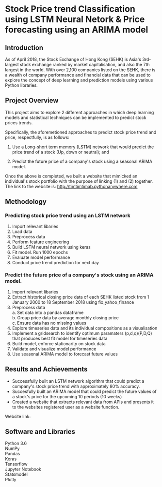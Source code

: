 # Stock Price trend Classification using LSTM Neural Netork & Price forecasting using an ARIMA model

## Introduction

As of April 2018, the Stock Exchange of Hong Kong (SEHK) is Asia's 3rd-largest stock exchange ranked by market capitalisation, 
and also the 7th largest in the world. 
With over 2,100 companies listed on the SEHK, there is a wealth of company performance and financial data that can
be used to explore the concept of deep learning and prediction models using various Python libraries.


## Project Overview

This project aims to explore 2 different approaches in which deep learning models and statistical techniques can be
implemented to predict stock prices trends. 

Specifically, the aforemetioned approaches to predict stock price trend and price, respectfully, is as follows:

1. Use a Long-short term memory (LSTM) network that would predict the price trend of a stock (Up, down or neutral); and

2. Predict the future price of a company's stock using a seasonal ARIMA model.

Once the above is completed, we built a website that mimicked an individual's stock portfolio with the purpose of linking (1) and (2) together. The link to the website is: http://timtimtimab.pythonanywhere.com


## Methodology

### Predicting stock price trend using an LSTM network

1. Import relevant libaries  
2. Load data
3. Preprocess data  
4. Perform feature engineering  
5. Build LSTM neural network using keras    
6. Fit model. Run 1000 epochs
7. Evaluate model performance
8. Conduct price trend prediction for next day

### Predict the future price of a company's stock using an ARIMA model.

1. Import relevant libaries
2. Extract historical closing price data of each SEHK listed stock from 1 January 2000 to 18 September 2018 using fix_yahoo_finance
3. Preprocess data    
    a. Set data into a pandas dataframe  
    b. Group price data by average monthly closing price  
    c. Ensure data has no missing values  
4. Explore timeseries data and its individual compositions as a visualisation 
5. Implement a gridsearch to identify optimum paramaters (p,d,q)(P,D,Q) that produces best fit model for timeseries data  
6. Build model, enforce stationarity on stock data     
7. Validate and visualize model performance   
8. Use seasonal ARIMA model to forecast future values 

## Results and Achievements

* Successfully built an LSTM network algorithm that could predict a company's stock price trend with approximately 80% accuracy.
* Succesfully built an ARIMA model that could predict the future values of a stock's price for the upcoming 10 periods (10 weeks)
* Created a website that extracts relevant data from APIs and presents it to the websites registered user as a website function.

Website link:

## Software and Libraries

Python 3.6  
NumPy   
Pandas  
Keras       
Tensorflow  
Jupyter Notebook    
Statsmodel  
Plotly  
    
